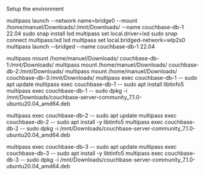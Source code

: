 Setup the environment

multipass launch --network name=bridge0 --mount /home/manuel/Downloads/:/mnt/Downloads/ --name couchbase-db-1 22.04
sudo snap install lxd
multipass set local.driver=lxd
sudo snap connect multipass:lxd lxd
multipass set local.bridged-network=wlp2s0
multipass launch --bridged  --name couchbase-db-1 22.04

multipass mount /home/manuel/Downloads/ couchbase-db-1:/mnt/Downloads/
multipass mount /home/manuel/Downloads/ couchbase-db-2:/mnt/Downloads/
multipass mount /home/manuel/Downloads/ couchbase-db-3:/mnt/Downloads/
multipass exec couchbase-db-1 -- sudo apt update 
multipass exec couchbase-db-1 -- sudo apt install libtinfo5
multipass exec couchbase-db-1 -- sudo dpkg -i /mnt/Downloads/couchbase-server-community_7.1.0-ubuntu20.04_amd64.deb

multipass exec couchbase-db-2 -- sudo apt update 
multipass exec couchbase-db-2 -- sudo apt install -y libtinfo5
multipass exec couchbase-db-2 -- sudo dpkg -i /mnt/Downloads/couchbase-server-community_7.1.0-ubuntu20.04_amd64.deb

multipass exec couchbase-db-3 -- sudo apt update 
multipass exec couchbase-db-3 -- sudo apt install -y libtinfo5
multipass exec couchbase-db-3 -- sudo dpkg -i /mnt/Downloads/couchbase-server-community_7.1.0-ubuntu20.04_amd64.deb
